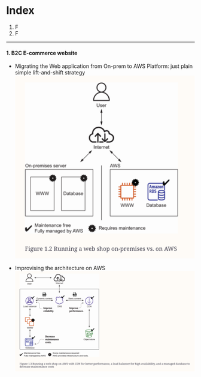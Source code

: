 # Index
1. F
2. F
-----------------------------------------------------------------------------------------------------------------------------------------------------------------------------------------------------------------------------------------------------------------------------------------------------
#### 1. B2C E-commerce website
 - Migrating the Web application from On-prem to AWS Platform: just plain simple lift-and-shift strategy
![E-commerce web application on On premises Vs AWS](../assets/ecomm-onprem-aws.png)

 - Improvising the architecture on AWS
![Full fledged architecture for E-commerce web application on AWS](../assets/full-ecomm-aws.png)

